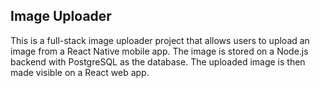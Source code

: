 ## Image Uploader 
This is a full-stack image uploader project that allows users to upload an image from a React Native mobile app. The image is stored on a Node.js backend with PostgreSQL as the database. The uploaded image is then made visible on a React web app.

